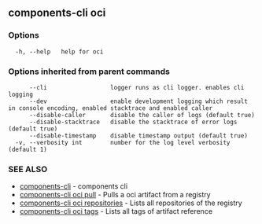 ## components-cli oci



### Options

```
  -h, --help   help for oci
```

### Options inherited from parent commands

```
      --cli                  logger runs as cli logger. enables cli logging
      --dev                  enable development logging which result in console encoding, enabled stacktrace and enabled caller
      --disable-caller       disable the caller of logs (default true)
      --disable-stacktrace   disable the stacktrace of error logs (default true)
      --disable-timestamp    disable timestamp output (default true)
  -v, --verbosity int        number for the log level verbosity (default 1)
```

### SEE ALSO

* [components-cli](components-cli.md)	 - components cli
* [components-cli oci pull](components-cli_oci_pull.md)	 - Pulls a oci artifact from a registry
* [components-cli oci repositories](components-cli_oci_repositories.md)	 - Lists all repositories of the registry
* [components-cli oci tags](components-cli_oci_tags.md)	 - Lists all tags of artifact reference

